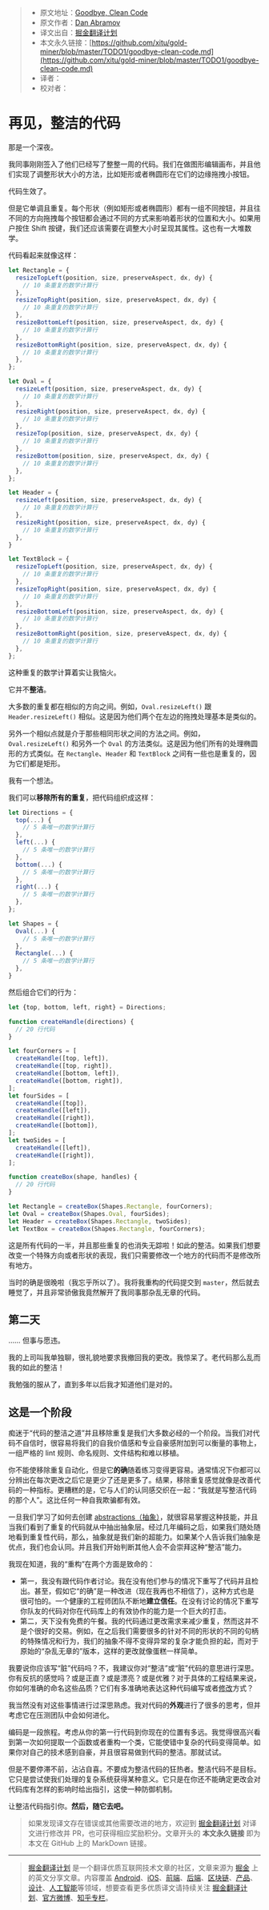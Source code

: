 > * 原文地址：[Goodbye, Clean Code](https://overreacted.io/goodbye-clean-code/)
> * 原文作者：[Dan Abramov](https://mobile.twitter.com/dan_abramov)
> * 译文出自：[掘金翻译计划](https://github.com/xitu/gold-miner)
> * 本文永久链接：[https://github.com/xitu/gold-miner/blob/master/TODO1/goodbye-clean-code.md](https://github.com/xitu/gold-miner/blob/master/TODO1/goodbye-clean-code.md)
> * 译者：
> * 校对者：

# 再见，整洁的代码

那是一个深夜。

我同事刚刚签入了他们已经写了整整一周的代码。我们在做图形编辑画布，并且他们实现了调整形状大小的方法，比如矩形或者椭圆形在它们的边缘拖拽小按钮。

代码生效了。

但是它单调且重复。每个形状（例如矩形或者椭圆形）都有一组不同按钮，并且往不同的方向拖拽每个按钮都会通过不同的方式来影响着形状的位置和大小。如果用户按住 Shift 按键，我们还应该需要在调整大小时呈现其属性。这也有一大堆数学。

代码看起来就像这样：

```jsx
let Rectangle = {
  resizeTopLeft(position, size, preserveAspect, dx, dy) {
    // 10 条重复的数学计算行
  },
  resizeTopRight(position, size, preserveAspect, dx, dy) {
    // 10 条重复的数学计算行
  },
  resizeBottomLeft(position, size, preserveAspect, dx, dy) {
    // 10 条重复的数学计算行
  },
  resizeBottomRight(position, size, preserveAspect, dx, dy) {
    // 10 条重复的数学计算行
  },
};

let Oval = {
  resizeLeft(position, size, preserveAspect, dx, dy) {
    // 10 条重复的数学计算行
  },
  resizeRight(position, size, preserveAspect, dx, dy) {
    // 10 条重复的数学计算行
  },
  resizeTop(position, size, preserveAspect, dx, dy) {
    // 10 条重复的数学计算行
  },
  resizeBottom(position, size, preserveAspect, dx, dy) {
    // 10 条重复的数学计算行
  },
};

let Header = {
  resizeLeft(position, size, preserveAspect, dx, dy) {
    // 10 条重复的数学计算行
  },
  resizeRight(position, size, preserveAspect, dx, dy) {
    // 10 条重复的数学计算行
  },  
}

let TextBlock = {
  resizeTopLeft(position, size, preserveAspect, dx, dy) {
    // 10 条重复的数学计算行
  },
  resizeTopRight(position, size, preserveAspect, dx, dy) {
    // 10 条重复的数学计算行
  },
  resizeBottomLeft(position, size, preserveAspect, dx, dy) {
    // 10 条重复的数学计算行
  },
  resizeBottomRight(position, size, preserveAspect, dx, dy) {
    // 10 条重复的数学计算行
  },
};
```

这种重复的数学计算着实让我恼火。

它并不**整洁**。

大多数的重复都在相似的方向之间。例如，`Oval.resizeLeft()` 跟 `Header.resizeLeft()` 相似。这是因为他们两个在左边的拖拽处理基本是类似的。

另外一个相似点就是介于那些相同形状之间的方法之间。例如，`Oval.resizeLeft()` 和另外一个 `Oval` 的方法类似。这是因为他们所有的处理椭圆形的方式类似。在 `Rectangle`、`Header` 和 `TextBlock` 之间有一些也是重复的，因为它们都是矩形。

我有一个想法。

我们可以**移除所有的重复**，把代码组织成这样：

```jsx
let Directions = {
  top(...) {
    // 5 条唯一的数学计算行
  },
  left(...) {
    // 5 条唯一的数学计算行
  },
  bottom(...) {
    // 5 条唯一的数学计算行
  },
  right(...) {
    // 5 条唯一的数学计算行
  },
};

let Shapes = {
  Oval(...) {
    // 5 条唯一的数学计算行
  },
  Rectangle(...) {
    // 5 条唯一的数学计算行
  },
}
```

然后组合它们的行为：

```jsx
let {top, bottom, left, right} = Directions;

function createHandle(directions) {
  // 20 行代码
}

let fourCorners = [
  createHandle([top, left]),
  createHandle([top, right]),
  createHandle([bottom, left]),
  createHandle([bottom, right]),
];
let fourSides = [
  createHandle([top]),
  createHandle([left]),
  createHandle([right]),
  createHandle([bottom]),
];
let twoSides = [
  createHandle([left]),
  createHandle([right]),
];

function createBox(shape, handles) {
  // 20 行代码
}

let Rectangle = createBox(Shapes.Rectangle, fourCorners);
let Oval = createBox(Shapes.Oval, fourSides);
let Header = createBox(Shapes.Rectangle, twoSides);
let TextBox = createBox(Shapes.Rectangle, fourCorners);
```

这是所有代码的一半，并且那些重复的也消失无踪啦！如此的整洁。如果我们想要改变一个特殊方向或者形状的表现，我们只需要修改一个地方的代码而不是修改所有地方。

当时的确是很晚啦（我忘乎所以了）。我将我重构的代码提交到 `master`，然后就去睡觉了，并且非常骄傲我竟然解开了我同事那杂乱无章的代码。

## [](#the-next-morning)第二天

…… 但事与愿违。

我的上司叫我单独聊，很礼貌地要求我撤回我的更改。我惊呆了。老代码那么乱而我的如此的整洁！

我勉强的服从了，直到多年以后我才知道他们是对的。

## [](#its-a-phase)这是一个阶段

痴迷于“代码的整洁之道”并且移除重复是我们大多数必经的一个阶段。当我们对代码不自信时，很容易将我们的自我价值感和专业自豪感附加到可以衡量的事物上，一组严格的 lint 规则、命名规则、文件结构和难以移植。

你不能使移除重复自动化，但是它**的确**随着练习变得更容易。通常情况下你都可以分辨出在每次更改之后它是更少了还是更多了。结果，移除重复感觉就像是改善代码的一种指标。更糟糕的是，它与人们的认同感交织在一起：“我就是写整洁代码的那个人”。这比任何一种自我欺骗都有效。

一旦我们学习了如何去创建 [abstractions（抽象）](https://www.sandimetz.com/blog/2016/1/20/the-wrong-abstraction)，就很容易掌握这种技能，并且当我们看到了重复的代码就从中抽出抽象层。经过几年编码之后，如果我们随处随地看到重复性代码，那么，抽象就是我们新的超能力。如果某个人告诉我们抽象是优点，我们也会认同。并且我们开始判断其他人会不会崇拜这种“整洁”能力。

我现在知道，我的“重构”在两个方面是致命的：

* 第一，我没有跟代码作者讨论。我在没有他们参与的情况下重写了代码并且检出。甚至，假如它“的确”是一种改进（现在我再也不相信了），这种方式也是很可怕的。一个健康的工程师团队不断地**建立信任**。在没有讨论的情况下重写你队友的代码对你在代码库上的有效协作的能力是一个巨大的打击。
* 第二，天下没有免费的午餐。我的代码通过更改需求来减少重复，然而这并不是个很好的交易。例如，在之后我们需要很多的针对不同的形状的不同的句柄的特殊情况和行为，我们的抽象不得不变得异常的复杂才能负担的起，而对于原始的“杂乱无章的”版本，这样的更改就像蛋糕一样简单。

我要说你应该写“脏”代码吗？不，我建议你对“整洁”或“脏”代码的意思进行深思。你有反抗的感觉吗？或是正直？或是漂亮？或是优雅？对于具体的工程结果来说，你如何准确的命名这些品质？它们有多准确地表达这种代码编写或者[修改](/optimized-for-change/)方式？

我当然没有对这些事情进行过深思熟虑。我对代码的**外观**进行了很多的思考，但并考虑它在压测团队中会如何进化。

编码是一段旅程。考虑从你的第一行代码到你现在的位置有多远。我觉得很高兴看到第一次如何提取一个函数或者重构一个类，它能使错中复杂的代码变得简单。如果你对自己的技术感到自豪，并且很容易做到代码的整洁。那就试试。

但是不要停滞不前，沾沾自喜。不要成为整洁代码的狂热者。整洁代码不是目标。它只是尝试使我们处理的复杂系统获得某种意义。它只是在你还不能确定更改会对代码库有怎样的影响时给出指引，这使一种防御机制。

让整洁代码指引你。**然后，随它去吧。**

> 如果发现译文存在错误或其他需要改进的地方，欢迎到 [掘金翻译计划](https://github.com/xitu/gold-miner) 对译文进行修改并 PR，也可获得相应奖励积分。文章开头的 **本文永久链接** 即为本文在 GitHub 上的 MarkDown 链接。

---

> [掘金翻译计划](https://github.com/xitu/gold-miner) 是一个翻译优质互联网技术文章的社区，文章来源为 [掘金](https://juejin.im) 上的英文分享文章。内容覆盖 [Android](https://github.com/xitu/gold-miner#android)、[iOS](https://github.com/xitu/gold-miner#ios)、[前端](https://github.com/xitu/gold-miner#前端)、[后端](https://github.com/xitu/gold-miner#后端)、[区块链](https://github.com/xitu/gold-miner#区块链)、[产品](https://github.com/xitu/gold-miner#产品)、[设计](https://github.com/xitu/gold-miner#设计)、[人工智能](https://github.com/xitu/gold-miner#人工智能)等领域，想要查看更多优质译文请持续关注 [掘金翻译计划](https://github.com/xitu/gold-miner)、[官方微博](http://weibo.com/juejinfanyi)、[知乎专栏](https://zhuanlan.zhihu.com/juejinfanyi)。
